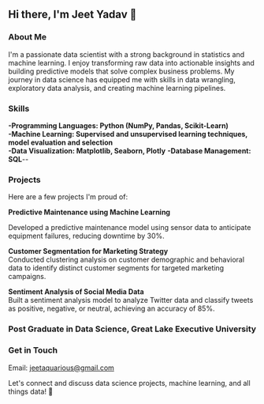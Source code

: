 ## Hi there, I'm Jeet Yadav 👋


### About Me


I'm a passionate data scientist with a strong background in statistics and machine learning. I enjoy transforming raw data into actionable insights and building predictive models that solve complex business problems. My journey in data science has equipped me with skills in data wrangling, exploratory data analysis, and creating machine learning pipelines.

### Skills

**-Programming Languages: Python (NumPy, Pandas, Scikit-Learn)**  
**-Machine Learning: Supervised and unsupervised learning techniques, model evaluation and selection**  
**-Data Visualization: Matplotlib, Seaborn, Plotly**
**-Database Management: SQL**--


### Projects

Here are a few projects I'm proud of:  

**Predictive Maintenance using Machine Learning**  

Developed a predictive maintenance model using sensor data to anticipate equipment failures, reducing downtime by 30%.

**Customer Segmentation for Marketing Strategy**  
Conducted clustering analysis on customer demographic and behavioral data to identify distinct customer segments for targeted marketing campaigns.

**Sentiment Analysis of Social Media Data**  
Built a sentiment analysis model to analyze Twitter data and classify tweets as positive, negative, or neutral, achieving an accuracy of 85%.

### Post Graduate  in Data Science, Great Lake Executive University

### Get in Touch

Email: jeetaquarious@gmail.com

Let's connect and discuss data science projects, machine learning, and all things data! 🚀
